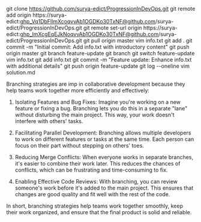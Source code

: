  git clone https://github.com/surya-edict/ProgressionInDevOps.git
 git remote add origin https://surya-edict:ghp_Vq1DbFllmXcoqvvAb1OGDKo30TxNF@github.com/surya-edict/ProgressionInDevOps.git
 git remote set-url origin https://surya-edict:ghp_lmXcgEqEJkNoqvvAb1OGDKo30TxNF@github.com/surya-edict/ProgressionInDevOps.git
 git pull origin master
 vim info.txt
 git add .
 git commit -m "Initial commit: Add info.txt with introductory content"
 git push origin master
 git branch feature-update
 git branch
 git switch feature-update
 vim info.txt
 git add info.txt
 git commit -m "Feature update: Enhance info.txt with additional details"
 git push origin feature-update
 git log --oneline
 vim solution.md



Branching strategies are imp in collaborative development because they help teams work together more efficiently and effectively: 

1. Isolating Features and Bug Fixes: Imagine you're working on a new feature or fixing a bug. Branching lets you do this in a separate "lane" without disturbing the main project. This way, your work doesn't interfere with others' tasks.

2. Facilitating Parallel Development: Branching allows multiple developers to work on different features or tasks at the same time. Each person can focus on their part without stepping on others' toes.

3. Reducing Merge Conflicts: When everyone works in separate branches, it's easier to combine their work later. This reduces the chances of conflicts, which can be frustrating and time-consuming to fix.

4. Enabling Effective Code Reviews: With branching, you can review someone's work before it's added to the main project. This ensures that changes are good quality and fit well with the rest of the code.

In short, branching strategies help teams work together smoothly, keep their work organized, and ensure that the final product is solid and reliable.


